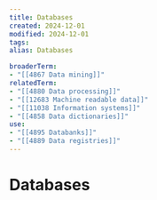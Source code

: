 ```yaml
---
title: Databases
created: 2024-12-01
modified: 2024-12-01
tags: 
alias: Databases

broaderTerm:
- "[[4867 Data mining]]"
relatedTerm:
- "[[4880 Data processing]]"
- "[[12683 Machine readable data]]"
- "[[11038 Information systems]]"
- "[[4858 Data dictionaries]]"
use:
- "[[4895 Databanks]]"
- "[[4889 Data registries]]"
---
```

# Databases
